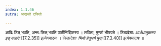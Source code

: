 ```yaml
---
index: 1.1.46
sutra: आद्यन्तौ टकितौ

---
```

आदिः टित् भवति, अन्तः कित् भवति षष्ठीनिर्दिष्टस्य । लविता, मुण्डो भीषयते । टित्प्रदेशाः _आर्धधातुकस्य इड् वलादेः_ [[7.2.35]] इत्येवमादयः । कित्प्रदेशाः _भियो हेतुभये षुक्_ [[7.3.40]] इत्येवमादयः ॥